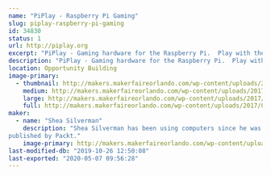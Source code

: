 ```yaml
---
name: "PiPlay - Raspberry Pi Gaming"
slug: piplay-raspberry-pi-gaming
id: 34830
status: 1
url: http://piplay.org
excerpt: "PiPlay - Gaming hardware for the Raspberry Pi.  Play with the PiPlay Portable, PiPlay Deskcade, and the Nintendo Switch Arcade."
description: "PiPlay - Gaming hardware for the Raspberry Pi.  Play with the PiPlay Portable, PiPlay Deskcade, and the Nintendo Switch Arcade."
location: Opportunity Building
image-primary:
  - thumbnail: http://makers.makerfaireorlando.com/wp-content/uploads/2017/07/header2-150x150.png
    medium: http://makers.makerfaireorlando.com/wp-content/uploads/2017/07/header2-300x169.png
    large: http://makers.makerfaireorlando.com/wp-content/uploads/2017/07/header2-1024x576.png
    full: http://makers.makerfaireorlando.com/wp-content/uploads/2017/07/header2.png
maker:
  - name: "Shea Silverman"
    description: "Shea Silverman has been using computers since he was two years old.  He has always been drawn to technology, video games, education, and the public sector. He is an employee at the Center for Distributed Learning at UCF, where he spends his time researching and developing new ways to enhance online learning.  He is a member of the Orlando makerspace FamiLAB, and alumni of the University of Central Florida.  He has been published in 2600: The Hacker Quarterly, was a technical reviewer for the Raspberry Pi Networking Cookbook, and has been previously 
published by Packt."
    image-primary: http://makers.makerfaireorlando.com/wp-content/uploads/2015/06/IMGP0453-1385501391_420_420_75_s_c1.jpg
last-modified-db: "2019-10-26 12:50:08"
last-exported: "2020-05-07 09:56:28"
---
```

